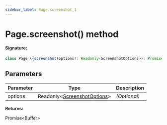 ```yaml
---
sidebar_label: Page.screenshot_1
---
```


# Page.screenshot() method

#### Signature:

```typescript
class Page \{screenshot(options?: Readonly<ScreenshotOptions>): Promise<Buffer>;\}
```

## Parameters

| Parameter | Type                                                                  | Description  |
| --------- | --------------------------------------------------------------------- | ------------ |
| options   | Readonly&lt;[ScreenshotOptions](./puppeteer.screenshotoptions.md)&gt; | _(Optional)_ |

**Returns:**

Promise&lt;Buffer&gt;
